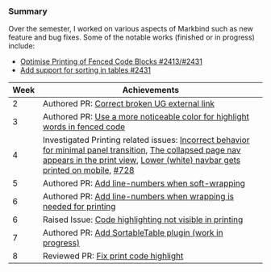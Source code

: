 ### Summary
Over the semester, I worked on various aspects of Markbind such as new feature and bug fixes.
Some of the notable works (finished or in progress) include:
- [Optimise Printing of Fenced Code Blocks #2413/#2431](https://github.com/MarkBind/markbind/pull/2431)
- [Add support for sorting in tables #2431](https://github.com/MarkBind/markbind/pull/2431)

| Week | Achievements                                                                                                                                                                                                                                                                                                                                                                                                    |
|------|-----------------------------------------------------------------------------------------------------------------------------------------------------------------------------------------------------------------------------------------------------------------------------------------------------------------------------------------------------------------------------------------------------------------|
| 2    | Authored PR: [Correct broken UG external link](https://github.com/MarkBind/markbind/pull/2392)                                                                                                                                                                                                                                                                                                            |
| 3    | Authored PR: [Use a more noticeable color for highlight words in fenced code](https://github.com/MarkBind/markbind/pull/2394)                                                                                                                                                                                                                                                                     |
| 4    | Investigated Printing related issues: [Incorrect behavior for minimal panel transition](https://github.com/MarkBind/markbind/issues/2347), [The collapsed page nav appears in the print view](https://github.com/MarkBind/markbind/issues/2157), [Lower (white) navbar gets printed on mobile](https://github.com/MarkBind/markbind/issues/2109), [#728](https://github.com/MarkBind/markbind/issues/728) |
| 5    | Authored PR: [Add line-numbers when soft-wrapping](https://github.com/MarkBind/markbind/pull/2413)                                                                                                                                                                                                                                                                                                              |
| 6    | Authored PR: [Add line-numbers when wrapping is needed for printing](https://github.com/MarkBind/markbind/pull/2431)                                                                                                                                                                                                                                                                                            |
| 6    | Raised Issue: [Code highlighting not visible in printing](https://github.com/MarkBind/markbind/issues/2438)                                                                                                                                                                                                                                                                                                     |
| 7    | Authored PR: [Add SortableTable plugin (work in progress)](https://github.com/MarkBind/markbind/pull/2446)                                                                                                                                                                                                                                                                                                      | |
| 8    | Reviewed PR: [Fix print code highlight](https://github.com/MarkBind/markbind/pull/2445)                                                                                                                                                                                                                                                                                                                                                                                               |
